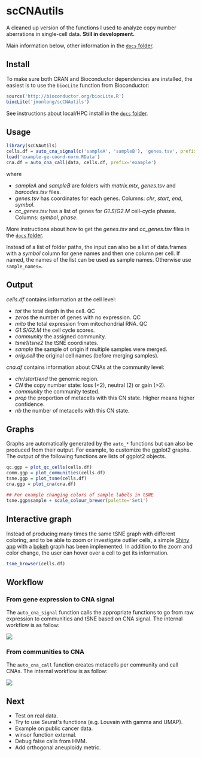 # scCNAutils

A cleaned up version of the functions I used to analyze copy number aberrations in single-cell data. **Still in development.**

Main information below, other information in the [`docs` folder](docs). 

## Install

To make sure both CRAN and Bioconductor dependencies are installed, the easiest is to use the `biocLite` function from Bioconductor:

```r
source('http://bioconductor.org/biocLite.R')
biocLite('jmonlong/scCNAutils')
```

See instructions about local/HPC install in the [`docs` folder](docs).

## Usage

```r
library(scCNAutils)
cells.df = auto_cna_signal(c('sampleA', 'sampleB'), 'genes.tsv', prefix='example', cell_cycle='cc_genes.tsv')
load('example-ge-coord-norm.RData')
cna.df = auto_cna_call(data, cells.df, prefix='example')
```

where 

- *sampleA* and *sampleB* are folders with *matrix.mtx*, *genes.tsv* and *barcodes.tsv* files.
- *genes.tsv* has coordinates for each genes. Columns: *chr*, *start*, *end*, *symbol*.
- *cc_genes.tsv* has a list of genes for *G1.S*/*G2.M* cell-cycle phases. Columns: *symbol*, *phase*.

More instructions about how to get the *genes.tsv* and *cc_genes.tsv* files in the [`docs` folder](docs).


Instead of a list of folder paths, the input can also be a list of data.frames with a *symbol* column for gene names and then one column per cell. If named, the names of the list can be used as sample names. Otherwise use `sample_names=`.

## Output

*cells.df* contains information at the cell level:

- *tot* the total depth in the cell. QC
- *zeros* the number of genes with no expression. QC
- *mito* the total expression from mitochondrial RNA. QC
- *G1.S*/*G2.M* the cell cycle scores.
- *community* the assigned community.
- *tsne1*/*tsne2* the tSNE coordinates.
- *sample* the sample of origin if multiple samples were merged.
- *orig.cell* the original cell names (before merging samples).

*cna.df* contains information about CNAs at the community level:

- *chr*/*start*/*end* the genomic region.
- *CN* the copy number state: loss (<2), neutral (2) or gain (>2).
- *community* the community tested.
- *prop* the proportion of metacells with this CN state. Higher means higher confidence.
- *nb* the number of metacells with this CN state. 

## Graphs

Graphs are automatically generated by the `auto_*` functions but can also be produced from their output.
For example, to customize the ggplot2 graphs.
The output of the following functions are lists of ggplot2 objects.

```r
qc.ggp = plot_qc_cells(cells.df)
comm.ggp = plot_communities(cells.df)
tsne.ggp = plot_tsne(cells.df)
cna.ggp = plot_cna(cna.df)

## For example changing colors of sample labels in tSNE
tsne.ggp$sample + scale_colour_brewer(palette='Set1')
```

## Interactive graph

Instead of producing many times the same tSNE graph with different coloring, and to be able to zoom or investigate outlier cells, a simple [Shiny app](https://www.rstudio.com/products/shiny/shiny-user-showcase/) with a [bokeh](https://bokeh.pydata.org/en/latest/docs/gallery.html) graph has been implemented. In addition to the zoom and color change, the user can hover over a cell to get its information.

```r
tsne_browser(cells.df)
```

## Workflow

### From gene expression to CNA signal

The `auto_cna_signal` function calls the appropriate functions to go from raw expression to communities and tSNE based on CNA signal.
The internal workflow is as follow:

![](docs/flowchart-cnasignal.png)

### From communities to CNA

The `auto_cna_call` function creates metacells per community and call CNAs.
The internal workflow is as follow:

![](docs/flowchart-cnacalling.png)

## Next

- Test on real data.
- Try to use Seurat's functions (e.g. Louvain with gamma and UMAP).
- Example on public cancer data.
- winsor function external.
- Debug false calls from HMM.
- Add orthogonal aneuploidy metric.
